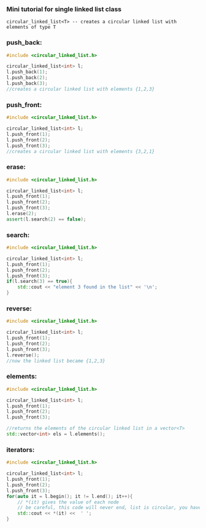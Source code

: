 ### **Mini tutorial for single linked list class**

    circular_linked_list<T> -- creates a circular linked list with elements of type T

### **push_back**:
```cpp
#include <circular_linked_list.h>

circular_linked_list<int> l;
l.push_back(1);
l.push_back(2);
l.push_back(3);
//creates a circular linked list with elements {1,2,3}
```

### **push_front**:
```cpp
#include <circular_linked_list.h>

circular_linked_list<int> l;
l.push_front(1);
l.push_front(2);
l.push_front(3);
//creates a circular linked list with elements {3,2,1}
```

### **erase**:
```cpp
#include <circular_linked_list.h>

circular_linked_list<int> l;
l.push_front(1);
l.push_front(2);
l.push_front(3);
l.erase(2);
assert(l.search(2) == false);
```

### **search**:
```cpp
#include <circular_linked_list.h>

circular_linked_list<int> l;
l.push_front(1);
l.push_front(2);
l.push_front(3);
if(l.search(3) == true){
    std::cout << "element 3 found in the list" << '\n';
}
```

### **reverse**:
```cpp
#include <circular_linked_list.h>

circular_linked_list<int> l;
l.push_front(1);
l.push_front(2);
l.push_front(3);
l.reverse();
//now the linked list became {1,2,3}
```

### **elements**:
```cpp
#include <circular_linked_list.h>

circular_linked_list<int> l;
l.push_front(1);
l.push_front(2);
l.push_front(3);

//returns the elements of the circular linked list in a vector<T>
std::vector<int> els = l.elements();
```

### **iterators**:
```cpp
#include <circular_linked_list.h>

circular_linked_list<int> l;
l.push_front(1);
l.push_front(2);
l.push_front(3);
for(auto it = l.begin(); it != l.end(); it++){
    // *(it) gives the value of each node
    // be careful, this code will never end, list is circular, you have to take care of stopping.
    std::cout << *(it) <<  ' ';
}
```

